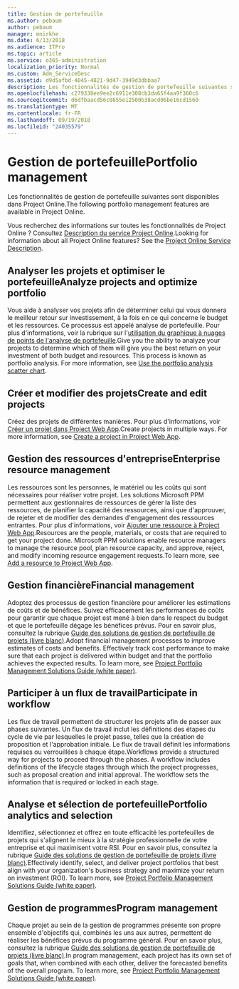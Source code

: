 ```yaml
---
title: Gestion de portefeuille
ms.author: pebaum
author: pebaum
manager: mnirkhe
ms.date: 6/13/2018
ms.audience: ITPro
ms.topic: article
ms.service: o365-administration
localization_priority: Normal
ms.custom: Adm_ServiceDesc
ms.assetid: d9d5afbd-4045-4821-9d47-3949d3dbbaa7
description: Les fonctionnalités de gestion de portefeuille suivantes sont disponibles dans Project Online.
ms.openlocfilehash: c279338ee9ee2c6911e308cb3da65f4aa9f360c6
ms.sourcegitcommit: d6dfbaacd56c0855e12500b38acd06be16cd1560
ms.translationtype: MT
ms.contentlocale: fr-FR
ms.lasthandoff: 09/19/2018
ms.locfileid: "24035579"
---
```

# <a name="portfolio-management"></a><span data-ttu-id="a45f2-103">Gestion de portefeuille</span><span class="sxs-lookup"><span data-stu-id="a45f2-103">Portfolio management</span></span>

<span data-ttu-id="a45f2-104">Les fonctionnalités de gestion de portefeuille suivantes sont disponibles dans Project Online.</span><span class="sxs-lookup"><span data-stu-id="a45f2-104">The following portfolio management features are available in Project Online.</span></span>
  
<span data-ttu-id="a45f2-p101">Vous recherchez des informations sur toutes les fonctionnalités de Project Online ? Consultez [Description du service Project Online](project-online-service-description.md).</span><span class="sxs-lookup"><span data-stu-id="a45f2-p101">Looking for information about all Project Online features? See the [Project Online Service Description](project-online-service-description.md).</span></span>
  
## <a name="analyze-projects-and-optimize-portfolio"></a><span data-ttu-id="a45f2-107">Analyser les projets et optimiser le portefeuille</span><span class="sxs-lookup"><span data-stu-id="a45f2-107">Analyze projects and optimize portfolio</span></span>
<span data-ttu-id="a45f2-108"><a name="bkmk_AnalyzeProjects"> </a></span><span class="sxs-lookup"><span data-stu-id="a45f2-108"></span></span>

<span data-ttu-id="a45f2-p102">Vous aide à analyser vos projets afin de déterminer celui qui vous donnera le meilleur retour sur investissement, à la fois en ce qui concerne le budget et les ressources. Ce processus est appelé analyse de portefeuille. Pour plus d'informations, voir la rubrique sur l'[utilisation du graphique à nuages de points de l'analyse de portefeuille](http://go.microsoft.com/fwlink/?LinkID=823665&amp;clcid=0x409).</span><span class="sxs-lookup"><span data-stu-id="a45f2-p102">Give you the ability to analyze your projects to determine which of them will give you the best return on your investment of both budget and resources. This process is known as portfolio analysis. For more information, see [Use the portfolio analysis scatter chart](http://go.microsoft.com/fwlink/?LinkID=823665&amp;clcid=0x409).</span></span>
  
## <a name="create-and-edit-projects"></a><span data-ttu-id="a45f2-112">Créer et modifier des projets</span><span class="sxs-lookup"><span data-stu-id="a45f2-112">Create and edit projects</span></span>
<span data-ttu-id="a45f2-113"><a name="bkmk_CreateAndEditProjects"> </a></span><span class="sxs-lookup"><span data-stu-id="a45f2-113"></span></span>

<span data-ttu-id="a45f2-p103">Créez des projets de différentes manières. Pour plus d'informations, voir [Créer un projet dans Project Web App](http://go.microsoft.com/fwlink/?LinkID=746895&amp;clcid=0x409).</span><span class="sxs-lookup"><span data-stu-id="a45f2-p103">Create projects in multiple ways. For more information, see [Create a project in Project Web App](http://go.microsoft.com/fwlink/?LinkID=746895&amp;clcid=0x409).</span></span>
  
## <a name="enterprise-resource-management"></a><span data-ttu-id="a45f2-116">Gestion des ressources d'entreprise</span><span class="sxs-lookup"><span data-stu-id="a45f2-116">Enterprise resource management</span></span>
<span data-ttu-id="a45f2-117"><a name="bkmk_ResourceManagement"> </a></span><span class="sxs-lookup"><span data-stu-id="a45f2-117"></span></span>

<span data-ttu-id="a45f2-p104">Les ressources sont les personnes, le matériel ou les coûts qui sont nécessaires pour réaliser votre projet. Les solutions Microsoft PPM permettent aux gestionnaires de ressources de gérer la liste des ressources, de planifier la capacité des ressources, ainsi que d'approuver, de rejeter et de modifier des demandes d'engagement des ressources entrantes. Pour plus d'informations, voir [Ajouter une ressource à Project Web App](https://go.microsoft.com/fwlink/p/?LinkId=271320).</span><span class="sxs-lookup"><span data-stu-id="a45f2-p104">Resources are the people, materials, or costs that are required to get your project done. Microsoft PPM solutions enable resource managers to manage the resource pool, plan resource capacity, and approve, reject, and modify incoming resource engagement requests.To learn more, see [Add a resource to Project Web App](https://go.microsoft.com/fwlink/p/?LinkId=271320).</span></span>
  
## <a name="financial-management"></a><span data-ttu-id="a45f2-120">Gestion financière</span><span class="sxs-lookup"><span data-stu-id="a45f2-120">Financial management</span></span>
<span data-ttu-id="a45f2-121"><a name="bkmk_FinancialManagement"> </a></span><span class="sxs-lookup"><span data-stu-id="a45f2-121"></span></span>

<span data-ttu-id="a45f2-p105">Adoptez des processus de gestion financière pour améliorer les estimations de coûts et de bénéfices. Suivez efficacement les performances de coûts pour garantir que chaque projet est mené à bien dans le respect du budget et que le portefeuille dégage les bénéfices prévus. Pour en savoir plus, consultez la rubrique [Guide des solutions de gestion de portefeuille de projets (livre blanc)](https://go.microsoft.com/fwlink/p/?LinkId=402633).</span><span class="sxs-lookup"><span data-stu-id="a45f2-p105">Adopt financial management processes to improve estimates of costs and benefits. Effectively track cost performance to make sure that each project is delivered within budget and that the portfolio achieves the expected results. To learn more, see [Project Portfolio Management Solutions Guide (white paper)](https://go.microsoft.com/fwlink/p/?LinkId=402633).</span></span>
  
## <a name="participate-in-workflow"></a><span data-ttu-id="a45f2-125">Participer à un flux de travail</span><span class="sxs-lookup"><span data-stu-id="a45f2-125">Participate in workflow</span></span>
<span data-ttu-id="a45f2-126"><a name="bkmk_ParticipateInWorkflow"> </a></span><span class="sxs-lookup"><span data-stu-id="a45f2-126"></span></span>

<span data-ttu-id="a45f2-p106">Les flux de travail permettent de structurer les projets afin de passer aux phases suivantes. Un flux de travail inclut les définitions des étapes du cycle de vie par lesquelles le projet passe, telles que la création de proposition et l'approbation initiale. Le flux de travail définit les informations requises ou verrouillées à chaque étape.</span><span class="sxs-lookup"><span data-stu-id="a45f2-p106">Workflows provide a structured way for projects to proceed through the phases. A workflow includes definitions of the lifecycle stages through which the project progresses, such as proposal creation and initial approval. The workflow sets the information that is required or locked in each stage.</span></span>
  
## <a name="portfolio-analytics-and-selection"></a><span data-ttu-id="a45f2-130">Analyse et sélection de portefeuille</span><span class="sxs-lookup"><span data-stu-id="a45f2-130">Portfolio analytics and selection</span></span>
<span data-ttu-id="a45f2-131"><a name="bkmk_PortfolioAnalyticsandSelection"> </a></span><span class="sxs-lookup"><span data-stu-id="a45f2-131"></span></span>

<span data-ttu-id="a45f2-p107">Identifiez, sélectionnez et offrez en toute efficacité les portefeuilles de projets qui s'alignent le mieux à la stratégie professionnelle de votre entreprise et qui maximisent votre RSI. Pour en savoir plus, consultez la rubrique [Guide des solutions de gestion de portefeuille de projets (livre blanc)](https://go.microsoft.com/fwlink/p/?LinkId=402633).</span><span class="sxs-lookup"><span data-stu-id="a45f2-p107">Effectively identify, select, and deliver project portfolios that best align with your organization's business strategy and maximize your return on investment (ROI). To learn more, see [Project Portfolio Management Solutions Guide (white paper)](https://go.microsoft.com/fwlink/p/?LinkId=402633).</span></span>
  
## <a name="program-management"></a><span data-ttu-id="a45f2-134">Gestion de programmes</span><span class="sxs-lookup"><span data-stu-id="a45f2-134">Program management</span></span>
<span data-ttu-id="a45f2-135"><a name="bkmk_ProgramManagement"> </a></span><span class="sxs-lookup"><span data-stu-id="a45f2-135"></span></span>

<span data-ttu-id="a45f2-p108">Chaque projet au sein de la gestion de programmes présente son propre ensemble d'objectifs qui, combinés les uns aux autres, permettent de réaliser les bénéfices prévus du programme général. Pour en savoir plus, consultez la rubrique [Guide des solutions de gestion de portefeuille de projets (livre blanc)](https://go.microsoft.com/fwlink/p/?LinkId=402633).</span><span class="sxs-lookup"><span data-stu-id="a45f2-p108">In program management, each project has its own set of goals that, when combined with each other, deliver the forecasted benefits of the overall program. To learn more, see [Project Portfolio Management Solutions Guide (white paper)](https://go.microsoft.com/fwlink/p/?LinkId=402633).</span></span>
  


